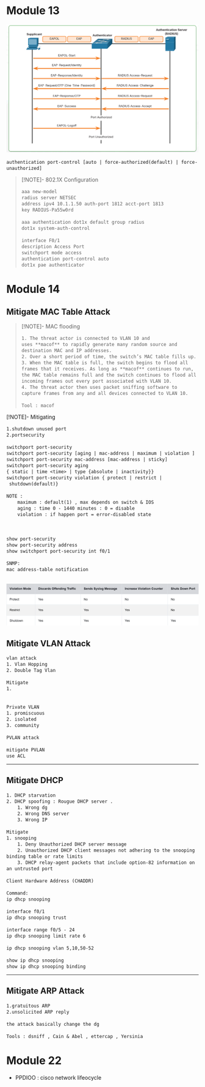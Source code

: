 # Module 13
![](../images/Pasted%20image%2020250509234758.png)

```
authentication port-control [auto | force-authorized(default) | force-unauthorized]
```

> [!NOTE]- 802.1X Configuration
> ```
> aaa new-model
> radius server NETSEC
> address ipv4 10.1.1.50 auth-port 1812 acct-port 1813
> key RADIUS-Pa55w0rd
> 
> aaa authentication dot1x default group radius
> dot1x system-auth-control
> 
> interface F0/1
> description Access Port
> switchport mode access
> authentication port-control auto
> dot1x pae authenticator
> ```

# Module 14

## Mitigate MAC Table Attack

> [!NOTE]- MAC flooding
> ```
> 1. The threat actor is connected to VLAN 10 and uses **macof** to rapidly generate many random source and destination MAC and IP addresses.
> 2. Over a short period of time, the switch’s MAC table fills up.
> 3. When the MAC table is full, the switch begins to flood all frames that it receives. As long as **macof** continues to run, the MAC table remains full and the switch continues to flood all incoming frames out every port associated with VLAN 10.
> 4. The threat actor then uses packet sniffing software to capture frames from any and all devices connected to VLAN 10.
> 
> Tool : macof
> ```

[!NOTE]- Mitigating
```
1.shutdown unused port
2.portsecurity

switchport port-security
switchport port-security [aging | mac-address | maximum | violation ]
switchport port-security mac-address [mac-address | sticky]
switchport port-security aging 
{ static | time <time> | type {absolute | inactivity}}
switchport port-security violation { protect | restrict | shutdown(default)}

NOTE : 
	maximum : default(1) , max depends on switch & IOS
	aging : time 0 - 1440 minutes : 0 = disable
	violation : if happen port = error-disabled state



show port-security
show port-security address
show switchport port-security int f0/1

SNMP:
mac address-table notification
```


![](../images/Pasted%20image%2020250510161037.png)
---

## Mitigate VLAN Attack
```
vlan attack 
1. Vlan Hopping
2. Double Tag Vlan 

Mitigate
1.


Private VLAN
1. promiscuous
2. isolated
3. community

PVLAN attack

mitigate PVLAN
use ACL
```

---
## Mitigate DHCP
```
1. DHCP starvation
2. DHCP spoofing : Rougue DHCP server . 
	1. Wrong dg
	2. Wrong DNS server
	3. Wrong IP

Mitigate
1. snooping 
	1. Deny Unauthorized DHCP server message
	2. Unauthorized DHCP client messages not adhering to the snooping binding table or rate limits
	3. DHCP relay-agent packets that include option-82 information on an untrusted port

Client Hardware Address (CHADDR)

Command:
ip dhcp snooping

interface f0/1
ip dhcp snooping trust

interface range f0/5 - 24
ip dhcp snooping limit rate 6

ip dhcp snooping vlan 5,10,50-52

show ip dhcp snooping
show ip dhcp snooping binding
```

---

## Mitigate ARP Attack

```
1.gratuitous ARP
2.unsolicited ARP reply

the attack basically change the dg

Tools : dsniff , Cain & Abel , ettercap , Yersinia
```


# Module 22

- PPDIOO : cisco network lifeocycle